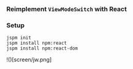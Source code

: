 
### Reimplement `ViewModeSwitch` with React

### Setup

```
jspm init
jspm install npm:react
jspm install npm:react-dom
```

!()[screen/jw.png]

